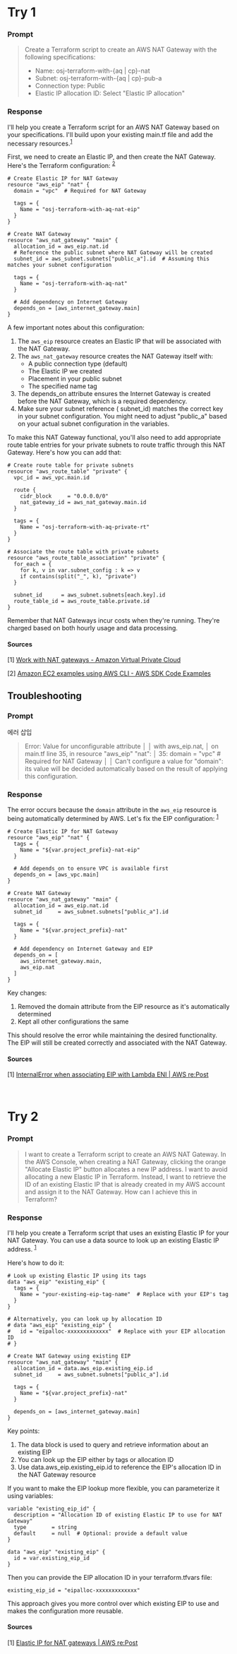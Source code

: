 # Try 1
### Prompt
> Create a Terraform script to create an AWS NAT Gateway with the following specifications: 
>  - Name: osj-terraform-with-{aq | cp}-nat
>  - Subnet: osj-terraform-with-{aq | cp}-pub-a
>  - Connection type: Public
>  - Elastic IP allocation ID: Select "Elastic IP allocation"

### Response
I'll help you create a Terraform script for an AWS NAT Gateway based on your specifications. I'll build upon your existing main.tf file and add the necessary resources.<sup>[1](#footnote_1)</sup>

First, we need to create an Elastic IP, and then create the NAT Gateway. Here's the Terraform configuration: <sup>[2](#footnote_2)</sup>

```hcl
# Create Elastic IP for NAT Gateway
resource "aws_eip" "nat" {
  domain = "vpc"  # Required for NAT Gateway

  tags = {
    Name = "osj-terraform-with-aq-nat-eip"
  }
}

# Create NAT Gateway
resource "aws_nat_gateway" "main" {
  allocation_id = aws_eip.nat.id
  # Reference the public subnet where NAT Gateway will be created
  subnet_id = aws_subnet.subnets["public_a"].id  # Assuming this matches your subnet configuration

  tags = {
    Name = "osj-terraform-with-aq-nat"
  }

  # Add dependency on Internet Gateway
  depends_on = [aws_internet_gateway.main]
}
```

A few important notes about this configuration:
1. The `aws_eip` resource creates an Elastic IP that will be associated with the NAT Gateway.
2. The `aws_nat_gateway` resource creates the NAT Gateway itself with:
   - A public connection type (default)
   - The Elastic IP we created
   - Placement in your public subnet
   - The specified name tag
3. The depends_on attribute ensures the Internet Gateway is created before the NAT Gateway, which is a required dependency.
4. Make sure your subnet reference ( subnet_id) matches the correct key in your subnet configuration. You might need to adjust "public_a" based on your actual subnet configuration in the variables.

To make this NAT Gateway functional, you'll also need to add appropriate route table entries for your private subnets to route traffic through this NAT Gateway. Here's how you can add that:

```hcl
# Create route table for private subnets
resource "aws_route_table" "private" {
  vpc_id = aws_vpc.main.id

  route {
    cidr_block     = "0.0.0.0/0"
    nat_gateway_id = aws_nat_gateway.main.id
  }

  tags = {
    Name = "osj-terraform-with-aq-private-rt"
  }
}

# Associate the route table with private subnets
resource "aws_route_table_association" "private" {
  for_each = {
    for k, v in var.subnet_config : k => v
    if contains(split("_", k), "private")
  }

  subnet_id      = aws_subnet.subnets[each.key].id
  route_table_id = aws_route_table.private.id
}
```
Remember that NAT Gateways incur costs when they're running. They're charged based on both hourly usage and data processing.


#### Sources

<a name="footnote_1">[1]</a> [Work with NAT gateways - Amazon Virtual Private Cloud](docs.aws.amazon.comvpclatestnat-gateway-working-with.html)

<a name="footnote_2">[2]</a> [Amazon EC2 examples using AWS CLI - AWS SDK Code Examples](docs.aws.amazon.comcode-librarylatestcli_2_ec2_code_examples.html)

## Troubleshooting
### Prompt
에러 삽입
> Error: Value for unconfigurable attribute
│
│ with aws_eip.nat,
│ on main.tf line 35, in resource "aws_eip" "nat":
│ 35: domain = "vpc" # Required for NAT Gateway
│
│ Can't configure a value for "domain": its value will be decided automatically based on the result of applying this configuration.

### Response
The error occurs because the `domain` attribute in the `aws_eip` resource is being automatically determined by AWS. Let's fix the EIP configuration: <sup>[1](#footnote_3)</sup>

```hcl
# Create Elastic IP for NAT Gateway
resource "aws_eip" "nat" {
  tags = {
    Name = "${var.project_prefix}-nat-eip"
  }

  # Add depends_on to ensure VPC is available first
  depends_on = [aws_vpc.main]
}

# Create NAT Gateway
resource "aws_nat_gateway" "main" {
  allocation_id = aws_eip.nat.id
  subnet_id     = aws_subnet.subnets["public_a"].id

  tags = {
    Name = "${var.project_prefix}-nat"
  }

  # Add dependency on Internet Gateway and EIP
  depends_on = [
    aws_internet_gateway.main,
    aws_eip.nat
  ]
}
```

Key changes:
1. Removed the domain attribute from the EIP resource as it's automatically determined
2. Kept all other configurations the same

This should resolve the error while maintaining the desired functionality. The EIP will still be created correctly and associated with the NAT Gateway.

#### Sources
<a name="footnote_3">[1] </a>[InternalError when associating EIP with Lambda ENI | AWS re:Post](repost.awsquestionsQUiBy0C0gUQYSjrq4HbFrNQQinternalerror-when-associating-eip-with-lambda-eni)



<br/>

# Try 2
### Prompt
> I want to create a Terraform script to create an AWS NAT Gateway.
In the AWS Console, when creating a NAT Gateway, clicking the orange "Allocate Elastic IP" button allocates a new IP address.
I want to avoid allocating a new Elastic IP in Terraform. Instead, I want to retrieve the ID of an existing Elastic IP that is already created in my AWS account and assign it to the NAT Gateway. How can I achieve this in Terraform?

### Response
I'll help you create a Terraform script that uses an existing Elastic IP for your NAT Gateway. You can use a data source to look up an existing Elastic IP address. <sup>[1](#footnote_4)</sup>

Here's how to do it:

```hcl
# Look up existing Elastic IP using its tags
data "aws_eip" "existing_eip" {
  tags = {
    Name = "your-existing-eip-tag-name"  # Replace with your EIP's tag
  }
}

# Alternatively, you can look up by allocation ID
# data "aws_eip" "existing_eip" {
#   id = "eipalloc-xxxxxxxxxxxxx"  # Replace with your EIP allocation ID
# }

# Create NAT Gateway using existing EIP
resource "aws_nat_gateway" "main" {
  allocation_id = data.aws_eip.existing_eip.id
  subnet_id     = aws_subnet.subnets["public_a"].id

  tags = {
    Name = "${var.project_prefix}-nat"
  }

  depends_on = [aws_internet_gateway.main]
}
```

Key points:

1. The data block is used to query and retrieve information about an existing EIP
2. You can look up the EIP either by tags or allocation ID
3. Use data.aws_eip.existing_eip.id to reference the EIP's allocation ID in the NAT Gateway resource

If you want to make the EIP lookup more flexible, you can parameterize it using variables:

```hcl
variable "existing_eip_id" {
  description = "Allocation ID of existing Elastic IP to use for NAT Gateway"
  type        = string
  default     = null  # Optional: provide a default value
}

data "aws_eip" "existing_eip" {
  id = var.existing_eip_id
}
```
Then you can provide the EIP allocation ID in your terraform.tfvars file:

```hcl
existing_eip_id = "eipalloc-xxxxxxxxxxxxx"
```
This approach gives you more control over which existing EIP to use and makes the configuration more reusable.
#### Sources
<a name="footnote_4">[1] </a>[Elastic IP for NAT gateways | AWS re:Post](repost.awsquestionsQUY2EUjajxTTODkb3E_olq3welastic-ip-for-nat-gateways)

